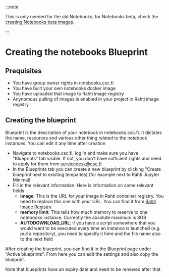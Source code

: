 
:::note

This is only needed for the old Notebooks, for Notebooks beta, check the [creating Notebooks beta images](notebooks_beta_instructions.md).

:::

# Creating the notebooks Blueprint

## Prequisites 

- You have group owner rights in notebooks.csc.fi
- You have built your own notebooks docker image
- You have uploaded that image to Rahti image registry
- Anynomous pulling of images is enabled in your project in Rahti image registry

## Creating the blueprint

Blueprint is the description of your notebook in notebooks.csc.fi. It dictates the name, resources and various other thing related to the notebook instances. You can edit it any time after creation

- Navigate to notebooks.csc.fi, log in and make sure you have "Blueprints" tab visible. If not, you don't have sufficient rights and need to apply for them from servicedesk@csc.fi
- In the Blueprints tab you can create a new blueprint by clicking "Create blueprint next to existing tempaltes) (for example next to Rahti Jupyter Minimal)
- Fill in the relevant information. Here is information on some relevant fields
  - __image__: This is the URL for your image in Rahti container registry. You need to replace this one with your URL. You can find it from [Rahti Image Registry](https://registry-console.rahti.csc.fi/)
  - __memory limit__: This tells how much memory to reserve to one notebooks instance. Currently the absolute maximum is 8GB
  - __AUTODOWNLOAD_URL__: if you have a script somewhere that you would want to be executed every time an instance is launched (e.g. pull a repository), you need to specify it here and the file name also to the next field
 
 After creating the blueprint, you can find it in the Blueprint page under "Active blueprints". From here you can edit the settings and also copy the blueprint. 
 
 Note that blueprints have an expiry date and need to be renewed after that
